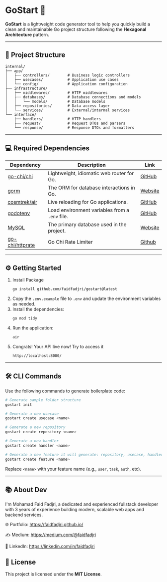 # GoStart 🚀

**GoStart** is a lightweight code generator tool to help you quickly build a clean and maintainable Go project structure following the **Hexagonal Architecture** pattern.

---

## 📁 Project Structure

```
internal/
├── app/
│   ├── controllers/        # Business logic controllers
│   ├── usecases/           # Application use cases
│   └── config/             # Application configuration
├── infrastructure/
│   ├── middlewares/        # HTTP middlewares
│   ├── databases/          # Database connections and models
│   │   └── models/         # Database models
│   ├── repositories/       # Data access layer
│   └── services/           # External/internal services
└── interface/
    ├── handlers/           # HTTP handlers
    ├── request/            # Request DTOs and parsers
    └── response/           # Response DTOs and formatters
```


---
## 💻 Required Dependencies
| Dependency                                                            | Description                                                 | Link                                                 |
| --------------------------------------------------------------------- | ----------------------------------------------------------- | ---------------------------------------------------- |
| [go-chi/chi](https://github.com/go-chi/chi)                               | Lightweight, idiomatic web router for Go.                   | [GitHub](https://github.com/go-chi/chi)              |
| [gorm](https://gorm.io/)                                              | The ORM for database interactions in Go.                    | [Website](https://gorm.io/)                          |
| [cosmtrek/air](https://github.com/cosmtrek/air)                                | Live reloading for Go applications.                         | [GitHub](https://github.com/cosmtrek/air)            |
| [godotenv](https://github.com/joho/godotenv)                          | Load environment variables from a `.env` file.              | [GitHub](https://github.com/joho/godotenv)           |
| [MySQL](https://www.mysql.com/)                                       | The primary database used in the project.                   | [Website](https://www.mysql.com/)                    |
| [go-chi/httprate](github.com/go-chi/httprate)              | Go Chi Rate Limiter                                         | [Github](github.com/go-chi/httprate)                 |
---

## ⚙️ Getting Started

1. Install Package
   ```bash
   go install github.com/faidfadjri/gostart@latest
   ```
2. Copy the `.env.example` file to `.env` and update the environment variables as needed.
3. Install the dependencies:
   ```bash
   go mod tidy
   ```
4. Run the application:
   ```bash
   air
   ```
5. Congrats! Your API live now! Try to access it
   ```
   http://localhost:8000/
   ```

---

## 🛠️ CLI Commands

Use the following commands to generate boilerplate code:

```bash
# Generate sample folder structure
gostart init

# Generate a new usecase
gostart create usecase <name>

# Generate a new repository
gostart create repository <name>

# Generate a new handler
gostart create handler <name>

# Generate a new feature it will generate: repository, usecase, handler
gostart create feature <name>
```

Replace `<name>` with your feature name (e.g., `user`, `task`, `auth`, etc).

---

## 📚 About Dev
I'm Mohamad Faid Fadjri, a dedicated and experienced fullstack developer with 3 years of experience building modern, scalable web apps and backend services.

🌐 Portfolio: https://faidfadjri.github.io/

✍️ Medium: https://medium.com/@faidfadjri

💼 LinkedIn: https://linkedin.com/in/faidfadjri


## 📄 License

This project is licensed under the **MIT License**.